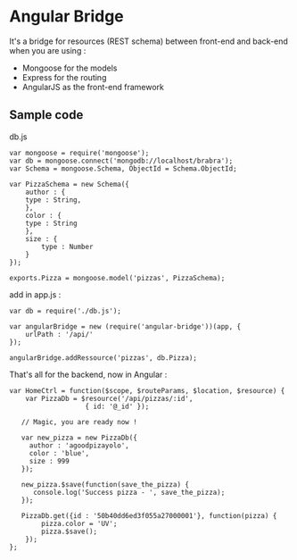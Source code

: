 # Angular Bridge

It's a bridge for resources (REST schema) between front-end and back-end when you are using :

- Mongoose for the models
- Express for the routing
- AngularJS as the front-end framework

## Sample code

db.js 

```
var mongoose = require('mongoose');
var db = mongoose.connect('mongodb://localhost/brabra');
var Schema = mongoose.Schema, ObjectId = Schema.ObjectId;

var PizzaSchema = new Schema({
    author : {
	type : String,
    },
    color : {
	type : String
    },
    size : {
        type : Number
    }
});

exports.Pizza = mongoose.model('pizzas', PizzaSchema);
```

add in app.js :

```
var db = require('./db.js');

var angularBridge = new (require('angular-bridge'))(app, {
    urlPath : '/api/'
});

angularBridge.addRessource('pizzas', db.Pizza);
```

That's all for the backend, now in Angular :

```
var HomeCtrl = function($scope, $routeParams, $location, $resource) {
    var PizzaDb = $resource('/api/pizzas/:id', 
			       { id: '@_id' }); 
   
   // Magic, you are ready now !
   
   var new_pizza = new PizzaDb({
     author : 'agoodpizayolo',
     color : 'blue',
     size : 999
   });
   
   new_pizza.$save(function(save_the_pizza) {
      console.log('Success pizza - ', save_the_pizza);
   });
   
   PizzaDb.get({id : '50b40dd6ed3f055a27000001'}, function(pizza) {
    	pizza.color = 'UV';
    	pizza.$save();
    });
};
```
